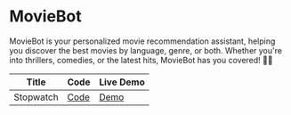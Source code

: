 # MovieBot
MovieBot is your personalized movie recommendation assistant, helping you discover the best movies by language, genre, or both. Whether you're into thrillers, comedies, or the latest hits, MovieBot has you covered! 🎥✨


| Title | Code | Live Demo |
| ----- | ---- | --------- |
|Stopwatch| [Code](https://github.com/iamsandeshk/MovieBot/tree/main)| [Demo](https://iamsandeshk.github.io/MovieBot/index1.html)|
